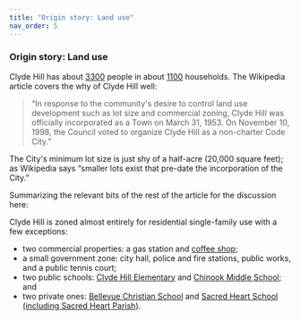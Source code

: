 ```yaml
---
title: "Origin story: Land use"
nav_order: 5
---
```


### Origin story: Land use 
Clyde Hill has about [3300](https://datausa.io/profile/geo/clyde-hill-wa) people in about [1100](https://www.clydehill.org/about-clyde-hill/general-information/) households. The Wikipedia article covers the why of Clyde Hill well:

>“In response to the community's desire to control land use development such as lot size and commercial zoning, Clyde Hill was officially incorporated as a Town on March 31, 1953. On November 10, 1998, the Council voted to organize Clyde Hill as a non-charter Code City.”

The City's minimum lot size is just shy of a half-acre (20,000 square feet); as Wikipedia says “smaller lots exist that pre-date the incorporation of the City.”

Summarizing the relevant bits of the rest of the article for the discussion here: 

Clyde Hill is zoned almost entirely for residential single-family use with a few exceptions: 
- two commercial properties: a gas station and [coffee shop](https://www.queenbeecafe.com);
- a small government zone: city hall, police and fire stations, public works, and a public tennis court;
- two public schools: [Clyde Hill Elementary](https://bsd405.org/clydehill/) and [Chinook Middle School](https://bsd405.org/chinook/); and 
- two private ones: [Bellevue Christian School](https://www.bellevuechristian.org) and [Sacred Heart School (including Sacred Heart Parish)](https://www.sacredheart.org). 
